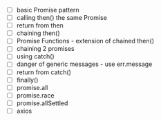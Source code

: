 
- [ ] basic Promise pattern
- [ ] calling then() the same Promise
- [ ] return from then
- [ ] chaining then()
- [ ] Promise Functions - extension of chained then()
- [ ] chaining 2 promises
- [ ] using catch()
- [ ] danger of generic messages - use err.message
- [ ] return from catch()
- [ ] finally()
- [ ] promise.all
- [ ] promise.race
- [ ] promise.allSettled
- [ ] axios